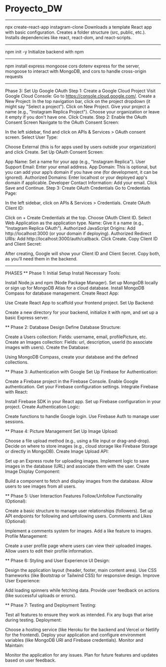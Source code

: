 # Proyecto_DW

********************************************
npx create-react-app instagram-clone
Downloads a template React app with basic configuration.
Creates a folder structure (src, public, etc.).
Installs dependencies like react, react-dom, and react-scripts.

********************************************
npm init -y
Initialize backend with npm

********************************************
npm install express mongoose cors dotenv
express for the server, mongoose to interact with MongoDB, and cors to handle cross-origin requests

********************************************
Phase 3: Set Up Google OAuth
Step 1: Create a Google Cloud Project
Visit Google Cloud Console:
Go to https://console.cloud.google.com/.
Create a New Project:
In the top navigation bar, click on the project dropdown (it might say "Select a project").
Click on New Project.
Give your project a name (e.g., "Instagram Replica Project").
Choose your organization or leave it empty if you don't have one.
Click Create.
Step 2: Enable the OAuth Consent Screen
Navigate to the OAuth Consent Screen:

In the left sidebar, find and click on APIs & Services > OAuth consent screen.
Select User Type:

Choose External (this is for apps used by users outside your organization) and click Create.
Set Up OAuth Consent Screen:

App Name: Set a name for your app (e.g., "Instagram Replica").
User Support Email: Enter your email address.
App Domain: This is optional, but you can add your app’s domain if you have one (for development, it can be ignored).
Authorized Domains: Enter localhost or your deployed app's domain if applicable.
Developer Contact Information: Add your email.
Click Save and Continue.
Step 3: Create OAuth Credentials
Go to Credentials Page:

In the left sidebar, click on APIs & Services > Credentials.
Create OAuth Client ID:

Click on + Create Credentials at the top.
Choose OAuth Client ID.
Select Web Application as the application type.
Name: Give it a name (e.g., "Instagram Replica OAuth").
Authorized JavaScript Origins: Add http://localhost:3000 (or your domain if deploying).
Authorized Redirect URIs: Add http://localhost:3000/auth/callback.
Click Create.
Copy Client ID and Client Secret:

After creating, Google will show your Client ID and Client Secret. Copy both, as you’ll need them in the backend.

********************************************
PHASES
**
Phase 1: Initial Setup
Install Necessary Tools:

Install Node.js and npm (Node Package Manager).
Set up MongoDB locally or sign up for MongoDB Atlas for a cloud database.
Install MongoDB Compass for database management.
Create React App:

Use Create React App to scaffold your frontend project.
Set Up Backend:

Create a new directory for your backend, initialize it with npm, and set up a basic Express server.

**
Phase 2: Database Design
Define Database Structure:

Create a Users collection:
Fields: username, email, profilePicture, etc.
Create an Images collection:
Fields: url, description, userId (to associate images with users).
Create the Database:

Using MongoDB Compass, create your database and the defined collections.

**
Phase 3: Authentication with Google
Set Up Firebase for Authentication:

Create a Firebase project in the Firebase Console.
Enable Google authentication.
Get your Firebase configuration settings.
Integrate Firebase with React:

Install Firebase SDK in your React app.
Set up Firebase configuration in your project.
Create Authentication Logic:

Create functions to handle Google login.
Use Firebase Auth to manage user sessions.

**
Phase 4: Picture Management
Set Up Image Upload:

Choose a file upload method (e.g., using a file input or drag-and-drop).
Decide on where to store images (e.g., cloud storage like Firebase Storage or directly in MongoDB).
Create Image Upload API:

Set up an Express route for uploading images.
Implement logic to save images in the database (URL) and associate them with the user.
Create Image Display Component:

Build a component to fetch and display images from the database.
Allow users to see images from all users.

**
Phase 5: User Interaction Features
Follow/Unfollow Functionality (Optional):

Create a basic structure to manage user relationships (followers).
Set up API endpoints for following and unfollowing users.
Comments and Likes (Optional):

Implement a comments system for images.
Add a like feature to images.
Profile Management:

Create a user profile page where users can view their uploaded images.
Allow users to edit their profile information.

**
Phase 6: Styling and User Experience
UI Design:

Design the application layout (header, footer, main content area).
Use CSS frameworks (like Bootstrap or Tailwind CSS) for responsive design.
Improve User Experience:

Add loading spinners while fetching data.
Provide user feedback on actions (like successful uploads or errors).

**
Phase 7: Testing and Deployment
Testing:

Test all features to ensure they work as intended.
Fix any bugs that arise during testing.
Deployment:

Choose a hosting service (like Heroku for the backend and Vercel or Netlify for the frontend).
Deploy your application and configure environment variables (like MongoDB URI and Firebase credentials).
Monitor and Maintain:

Monitor the application for any issues.
Plan for future features and updates based on user feedback.